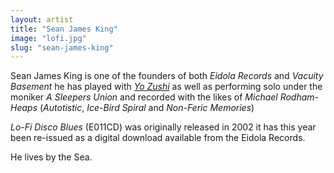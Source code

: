 ```yaml
---
layout: artist
title: "Sean James King"
image: "lofi.jpg"
slug: "sean-james-king"
---
```

Sean James King is one of the founders of both *Eidola Records* and *Vacuity Basement* he has played with *[Yo Zushi](/artists/yo-zushi)* as well as performing solo under the moniker *A Sleepers Union* and recorded with the likes of *Michael Rodham-Heaps* (*Autotistic*, *Ice-Bird Spiral* and *Non-Feric Memories*)

*Lo-Fi Disco Blues* (E011CD) was originally released in 2002 it has this year been re-issued as a digital download available from the Eidola Records. 

He lives by the Sea.
